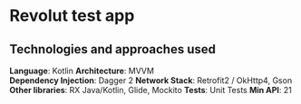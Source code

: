 # Revolut test app

## Technologies and approaches used

**Language**: Kotlin
**Architecture**: MVVM  
**Dependency Injection**: Dagger 2
**Network Stack**: Retrofit2 / OkHttp4, Gson
**Other libraries**: RX Java/Kotlin, Glide, Mockito
**Tests**: Unit Tests
**Min API**: 21